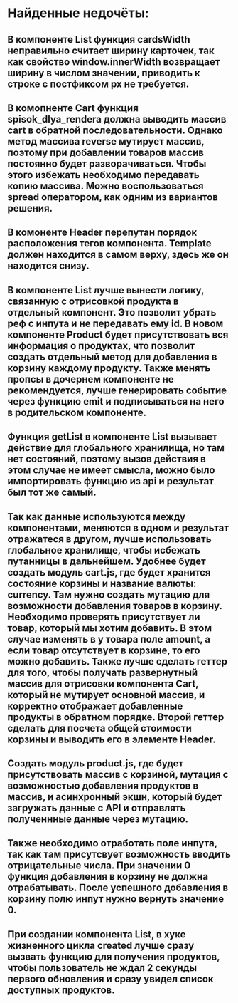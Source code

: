 # Найденные недочёты: 

## В компоненте List функция cardsWidth неправильно считает ширину карточек, так как свойство window.innerWidth возвращает ширину в числом значении, приводить к строке с постфиксом px не требуется.

## В комопненте Cart функция spisok_dlya_rendera должна выводить массив cart в обратной последовательности. Однако метод массива reverse мутирует массив, поэтому при добавлении товаров массив постоянно будет разворачиваться. Чтобы этого избежать необходимо передавать копию массива. Можно воспользоваться spread оператором, как одним из вариантов решения.

## В комоненте Header перепутан порядок расположения тегов компонента. Template должен находится в самом верху, здесь же он находится снизу. 

## В компоненте List лучше вынести логику, связанную с отрисовкой продукта в отдельный компонент. Это позволит убрать реф с инпута и не передавать ему id. В новом компоненте Product будет присутствовать вся информация о продуктах, что позволит создать отдельный метод для добавления в корзину каждому продукту. Также менять пропсы в дочернем компоненте не рекомендуется, лучше генерировать событие через функцию emit и подписываться на него в родительском компоненте.

## Функция getList в компоненте List вызывает действие для глобального хранилища, но там нет состояний, поэтому вызов действия в этом случае не имеет смысла, можно было импортировать функцию из api и результат был тот же самый.
## Так как данные используются между компонентами, меняются в одном и результат отражатеся в другом, лучше использовать глобальное хранилище, чтобы исбежать путанницы в дальнейшем. Удобнее будет создать модуль cart.js, где будет хранится состояние корзины и название валюты: currency. Там нужно создать мутацию для возможности добавления товаров в корзину. Необходимо проверять присутствует ли товар, который мы хотим добавить. В этом случае изменять в у товара поле amount, а если товар отсутствует в корзине, то его можно добавить. Также лучше сделать геттер для того, чтобы получать развернутный массив для отрисовки компонента Cart, который не мутирует основной массив, и корректно отображает добавленные продукты в обратном порядке. Второй геттер сделать для посчета общей стоимости корзины и выводить его в элементе Header.

## Создать модуль product.js, где будет присутствовать массив с корзиной, мутация с возможностью добавления продуктов в массив, и асинхронный экшн, который будет загружать данные с API и отправлять полученнные данные через мутацию.
## Также необходимо отработать поле инпута, так как там присутсвует возможность вводить отрицательные числа. При значении 0 функция добавления в корзину не должна отрабатывать. После успешного добавления в корзину полю инпут нужно вернуть значение 0.

##  При создании компонента List, в хуке жизненного цикла created лучше сразу вызвать функцию для получения продуктов, чтобы пользователь не ждал 2 секунды первого обновления и сразу увидел список доступных продуктов.
